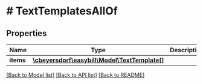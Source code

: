 # # TextTemplatesAllOf

## Properties

Name | Type | Description | Notes
------------ | ------------- | ------------- | -------------
**items** | [**\cbeyersdorf\easybill\Model\TextTemplate[]**](TextTemplate.md) |  | [optional]

[[Back to Model list]](../../README.md#models) [[Back to API list]](../../README.md#endpoints) [[Back to README]](../../README.md)

